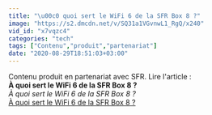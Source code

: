 ```yaml
---
title: "\u00c0 quoi sert le WiFi 6 de la SFR Box 8 ?"
image: "https://s2.dmcdn.net/v/SQ31a1VGvnwL1_RgQ/x240"
vid_id: "x7vqzc4"
categories: "tech"
tags: ["Contenu","produit","partenariat"]
date: "2020-08-29T18:51:03+03:00"
---
```

Contenu produit en partenariat avec SFR. Lire l'article : <br><b>À quoi sert le WiFi 6 de la SFR Box 8 ?</b><br> <i>À quoi sert le WiFi 6 de la SFR Box 8 ?</i><br> <u>À quoi sert le WiFi 6 de la SFR Box 8 ?</u>
